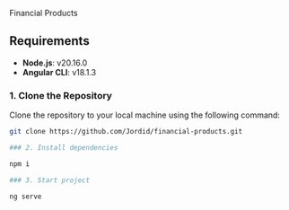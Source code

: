 Financial Products

## Requirements

- **Node.js**: v20.16.0
- **Angular CLI**: v18.1.3

### 1. Clone the Repository

Clone the repository to your local machine using the following command:

```bash
git clone https://github.com/Jordid/financial-products.git

### 2. Install dependencies

npm i

### 3. Start project

ng serve